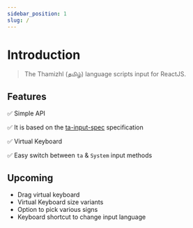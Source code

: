 ```yaml
---
sidebar_position: 1
slug: /
---
```


# Introduction

> The Thamizhl (தமிழ்) language scripts input for ReactJS.

## Features

✅ Simple API

✅ It is based on the [ta-input-spec](https://github.com/Open-Tech-Foundation/ta-input-spec) specification

✅ Virtual Keyboard

✅ Easy switch between `ta` & `System` input methods

## Upcoming

- Drag virtual keyboard
- Virtual Keyboard size variants
- Option to pick various signs
- Keyboard shortcut to change input language

